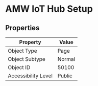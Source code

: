 
# AMW IoT Hub Setup



## Properties

| Property | Value |
| --- | --- |
| Object Type | Page |
| Object Subtype | Normal |
| Object ID | 50100 |
| Accessibility Level | Public | 

